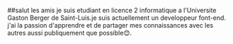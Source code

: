 ##salut les amis
je suis etudiant en licence 2 informatique a l'Universite Gaston Berger de Saint-Luis.je suis  actuellement un developpeur font-end. j'ai la passion d'apprendre et de partager mes connaissances avec les autres aussi publiquement que possible😊.

